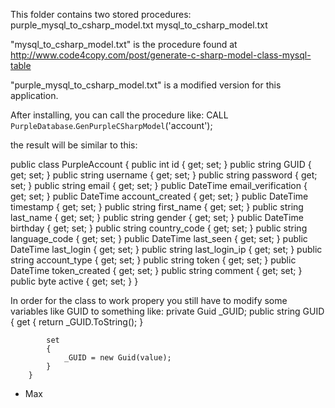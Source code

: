This folder contains two stored procedures:
	purple_mysql_to_csharp_model.txt
	mysql_to_csharp_model.txt


"mysql_to_csharp_model.txt" is the procedure found at 
http://www.code4copy.com/post/generate-c-sharp-model-class-mysql-table


"purple_mysql_to_csharp_model.txt" is a modified version for this application.

After installing, you can call the procedure like:
	CALL `PurpleDatabase`.`GenPurpleCSharpModel`('account');


the result will be similar to this:

public class PurpleAccount
{
		public int id { get; set; }
		public string GUID { get; set; }
		public string username { get; set; }
		public string password { get; set; }
		public string email { get; set; }
		public DateTime email_verification { get; set; }
		public DateTime account_created { get; set; }
		public DateTime timestamp { get; set; }
		public string first_name { get; set; }
		public string last_name { get; set; }
		public string gender { get; set; }
		public DateTime birthday { get; set; }
		public string country_code { get; set; }
		public string language_code { get; set; }
		public DateTime last_seen { get; set; }
		public DateTime last_login { get; set; }
		public string last_login_ip { get; set; }
		public string account_type { get; set; }
		public string token { get; set; }
		public DateTime token_created { get; set; }
		public string comment { get; set; }
		public byte active { get; set; }
}


In order for the class to work propery you still have to modify some variables like GUID to something like:
		private Guid _GUID;
		public string GUID { 
			get
			{
				return _GUID.ToString();
			}

			set
			{
				_GUID = new Guid(value);
			}
		}


		
- Max